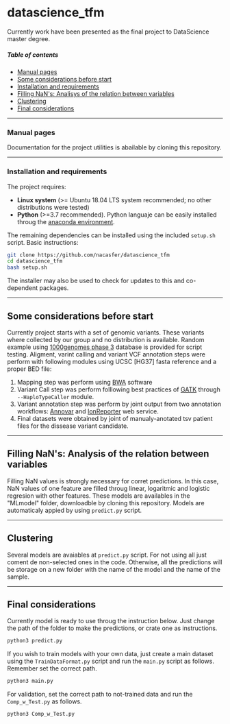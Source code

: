 # datascience_tfm

Currently work have been presented as the final project to DataScience master degree.


##### Table of contents
* [Manual pages](#manual)
* [Some considerations before start](#before)
* [Installation and requirements](#install)
* [Filling NaN's: Analisys of the relation between variables](#nan)
* [Clustering](#cluster)
* [Final considerations](#final)

---
<a name="manual"></a>
### Manual pages

Documentation for the project utilities is abailable by cloning this repository.

---
<a name="install"></a>
### Installation and requirements
The project requires:

  * **Linux system** (>= Ubuntu 18.04 LTS system recommended; no other distributions were tested)
  * **Python** (>=3.7 recommended). Python languaje can be easily installed throug the [anaconda environment](https://www.anaconda.com/distribution/).

The remaining dependencies can be installed using the included `setup.sh` script. 
Basic instructions:
```bash
git clone https://github.com/nacasfer/datascience_tfm
cd datascience_tfm
bash setup.sh
```
The installer may also be used to check for updates to this and co-dependent packages.

---
<a name="before"></a>
## Some considerations before start

Currently project starts with a set of genomic variants. These variants where collected by our group and no distribution is available. Random example using [1000genomes phase 3](https://www.internationalgenome.org/category/phase-3/) database is provided for script testing.
Aligment, varint calling and variant VCF annotation steps were perform with following modules using UCSC [HG37] fasta reference and a proper BED file:

  1. Mapping step was perform using [BWA](http://bio-bwa.sourceforge.net/) software
  2. Variant Call step was perform folllowing best practices of [GATK](https://software.broadinstitute.org/gatk/best-practices/) through `--HaploTypeCaller` module.
  3. Variant annotation step was perform by joint output from two annotation workflows: [Annovar](http://annovar.openbioinformatics.org/en/latest/) and [IonReporter](https://ionreporter.thermofisher.com/ir/) web service.
  4. Final datasets were obtained by joint of manualy-anotated tsv patient files for the dissease variant candidate. 


---
<a name="nan"></a>
## Filling NaN's: Analysis of the relation between variables
Filling NaN values is strongly necessary for corret predictions. In this case, NaN values of one feature are filled throug linear, logaritmic and logistic regresion with other features. These models are availables in the "MLmodel" folder, downloadble by cloning this repository. Models are automaticaly appied by using `predict.py` script.

---
<a name="clustering"></a>
## Clustering
Several models are avaiables at `predict.py` script. For not using all just coment de non-selected ones in the code. Otherwise, all the predictions will be storage on a new folder with the name of the model and the name of the sample.

---

<a name="final"></a>
## Final considerations
Currently model is ready to use throug the instruction below. Just change the path of the folder to make the predictions, or crate one as instructions. 

```bash
python3 predict.py
```
If you wish to train models with your own data, just create a main dataset using the  `TrainDataFormat.py` script and run the  `main.py` script as follows. Remember set the correct path.
```bash
python3 main.py
```
For validation, set the correct path to not-trained data and run the `Comp_w_Test.py` as follows.
```bash
python3 Comp_w_Test.py
```
